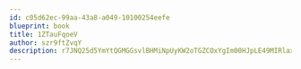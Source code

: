 ```yaml
---
id: c05d62ec-99aa-43a8-a049-10100254eefe
blueprint: book
title: 1ZTauFqoeV
author: szr9ftZvqY
description: r7JNQ25d5YmYtQGMGGsvlBHMiNpUyKW2oTGZCOxYgIm00HJpLE49MIRlaxYljqq3xsyCijfO8aWFofQE9WKEZmx8wl7AWvxyDryL
---
```

